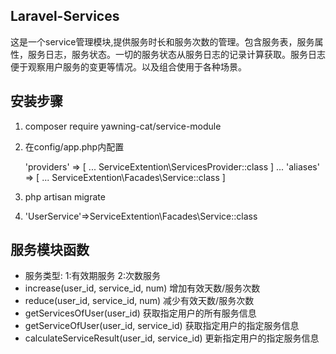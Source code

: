 ## Laravel-Services
  这是一个service管理模块,提供服务时长和服务次数的管理。包含服务表，服务属性，服务日志，服务状态。一切的服务状态从服务日志的记录计算获取。服务日志便于观察用户服务的变更等情况。以及组合使用于各种场景。

## 安装步骤
1. composer require yawning-cat/service-module
2. 在config/app.php内配置

	'providers' => [
		...
		ServiceExtention\ServicesProvider::class
	]
	...
	'aliases' => [
		...
		ServiceExtention\Facades\Service::class
	]
3. php artisan migrate
4. 'UserService'=>ServiceExtention\Facades\Service::class

## 服务模块函数
 - 服务类型: 1:有效期服务 2:次数服务
 - increase(user_id, service_id, num) 增加有效天数/服务次数
 - reduce(user_id, service_id, num) 减少有效天数/服务次数
 - getServicesOfUser(user_id) 获取指定用户的所有服务信息
 - getServiceOfUser(user_id, service_id) 获取指定用户的指定服务信息
 - calculateServiceResult(user_id, service_id) 更新指定用户的指定服务信息